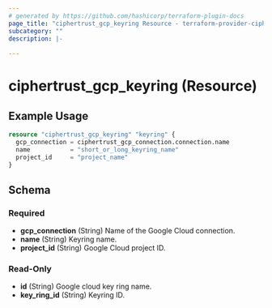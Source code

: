 ```yaml
---
# generated by https://github.com/hashicorp/terraform-plugin-docs
page_title: "ciphertrust_gcp_keyring Resource - terraform-provider-ciphertrust"
subcategory: ""
description: |-
  
---
```


# ciphertrust_gcp_keyring (Resource)



## Example Usage

```terraform
resource "ciphertrust_gcp_keyring" "keyring" {
  gcp_connection = ciphertrust_gcp_connection.connection.name
  name           = "short_or_long_keyring_name"
  project_id     = "project_name"
}
```

<!-- schema generated by tfplugindocs -->
## Schema

### Required

- **gcp_connection** (String) Name of the Google Cloud connection.
- **name** (String) Keyring name.
- **project_id** (String) Google Cloud project ID.

### Read-Only

- **id** (String) Google cloud key ring name.
- **key_ring_id** (String) Keyring ID.


